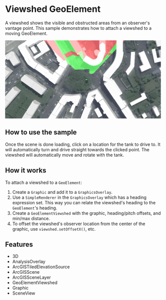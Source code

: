 <h1>Viewshed GeoElement</h1>

<p>A viewshed shows the visible and obstructed areas from an observer's vantage point. This sample demonstrates how to attach a viewshed to a moving GeoElement.</p>

<p><img src="ViewshedGeoElement.gif"/></p>

<h2>How to use the sample</h2>

<p>Once the scene is done loading, click on a location for the tank to drive to. It will automatically turn and 
drive straight towards the clicked point. The viewshed will automatically move and rotate with the tank.</p>

<h2>How it works</h2>

<p>To attach a viewshed to a <code>GeoElement</code>:</p>

<ol>
  <li>Create a <code>Graphic</code> and add it to a <code>GraphicsOverlay</code>.</li>
  <li>Use a <code>SimpleRenderer</code> in the <code>GraphicsOverlay</code> which has a heading expression set. This 
  way you can relate the viewshed's heading to the <code>GeoElement</code>'s heading.
  <li>Create a <code>GeoElementViewshed</code> with the graphic, heading/pitch offsets, and min/max distance.</li>
  <li>To offset the viewshed's observer location from the center of the graphic, use <code>viewshed.setOffsetX()</code>, etc.</li>
</ol>

<h2>Features</h2>

<ul>
  <li>3D</li>
  <li>AnalysisOverlay</li>
  <li>ArcGISTiledElevationSource</li>
  <li>ArcGISScene</li>
  <li>ArcGISSceneLayer</li>
  <li>GeoElementViewshed</li>
  <li>Graphic</li>
  <li>SceneView</li>
</ul>
